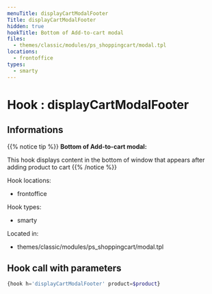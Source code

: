 ```yaml
---
menuTitle: displayCartModalFooter
Title: displayCartModalFooter
hidden: true
hookTitle: Bottom of Add-to-cart modal
files:
  - themes/classic/modules/ps_shoppingcart/modal.tpl
locations:
  - frontoffice
types:
  - smarty
---
```


# Hook : displayCartModalFooter

## Informations

{{% notice tip %}}
**Bottom of Add-to-cart modal:** 

This hook displays content in the bottom of window that appears after adding product to cart
{{% /notice %}}

Hook locations: 
  - frontoffice

Hook types: 
  - smarty

Located in: 
  - themes/classic/modules/ps_shoppingcart/modal.tpl

## Hook call with parameters

```php
{hook h='displayCartModalFooter' product=$product}
```